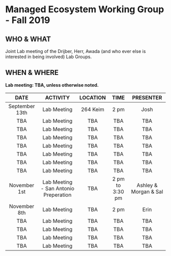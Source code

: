 # Managed Ecosystem Working Group - Fall 2019

## WHO & WHAT
Joint Lab meeting of the Drijber, Herr, Awada (and who ever else is interested in being involved) Lab Groups.

## WHEN & WHERE
__Lab meeting: TBA, unless otherwise noted.__

**DATE** | **ACTIVITY** | **LOCATION** | **TIME** | **PRESENTER**
:-----:|:-----:|:-----:|:-----:|:-----:
September 13th | Lab Meeting | 264 Keim | 2 pm | Josh
TBA | Lab Meeting | TBA | TBA | TBA
TBA | Lab Meeting | TBA | TBA | TBA
TBA | Lab Meeting | TBA | TBA | TBA
TBA | Lab Meeting | TBA | TBA | TBA
TBA | Lab Meeting | TBA | TBA | TBA
TBA | Lab Meeting | TBA | TBA | TBA
TBA | Lab Meeting | TBA | TBA | TBA
November 1st | Lab Meeting - San Antonio Preperation | TBA | 2 pm to 3:30 pm | Ashley & Morgan & Sal
November 8th | Lab Meeting | TBA | 2 pm | Erin
TBA | Lab Meeting | TBA | TBA | TBA
TBA | Lab Meeting | TBA | TBA | TBA
TBA | Lab Meeting | TBA | TBA | TBA
TBA | Lab Meeting | TBA | TBA | TBA